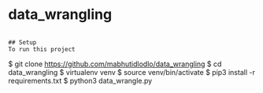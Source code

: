 # data_wrangling

```

## Setup
To run this project

```
$ git clone https://github.com/mabhutidlodlo/data_wrangling
$ cd data_wrangling
$ virtualenv venv
$ source venv/bin/activate
$ pip3 install -r requirements.txt 
$ python3 data_wrangle.py
